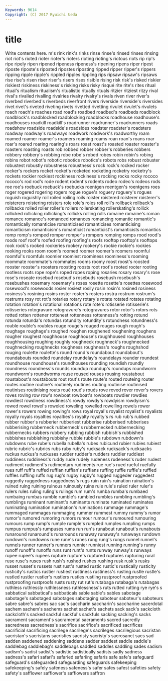 ```yaml
---
Keywords: 9614 
Copyright: (C) 2017 Ryuichi Ueda
---
```


# title

Write contents here.
m's rink rink's
rinks rinse rinse's rinsed rinses rinsing riot riot's rioted rioter
rioter's rioters rioting rioting's riotous riots rip rip's ripe ripely
ripen ripened ripeness ripeness's ripening ripens riper ripest riposte riposte's
riposted ripostes riposting ripped ripper ripper's rippers ripping ripple ripple's
rippled ripples rippling rips ripsaw ripsaw's ripsaws rise rise's risen
riser riser's risers rises risible rising risk risk's risked riskier
riskiest riskiness riskiness's risking risks risky risqué rite rite's rites
ritual ritual's ritualism ritualism's ritualistic ritually rituals ritzier ritziest ritzy
rival rival's rivalled rivalling rivalries rivalry rivalry's rivals riven river
river's riverbed riverbed's riverbeds riverfront rivers riverside riverside's riversides rivet
rivet's riveted riveting rivets rivetted rivetting rivulet rivulet's rivulets roach
roach's roaches road road's roadbed roadbed's roadbeds roadblock roadblock's roadblocked
roadblocking roadblocks roadhouse roadhouse's roadhouses roadkill roadkill's roadrunner roadrunner's roadrunners
roads roadshow roadside roadside's roadsides roadster roadster's roadsters roadway roadway's
roadways roadwork roadwork's roadworthy roam roamed roamer roamer's roamers roaming
roams roan roan's roans roar roar's roared roaring roaring's roars
roast roast's roasted roaster roaster's roasters roasting roasts rob robbed
robber robber's robberies robbers robbery robbery's robbing robe robe's robed
robes robin robin's robing robins robot robot's robotic robotics robotics's
robots robs robust robuster robustest robustly robustness robustness's rock rock's
rocked rocker rocker's rockers rocket rocket's rocketed rocketing rocketry rocketry's
rockets rockier rockiest rockiness rockiness's rocking rocks rocky rococo rococo's
rod rod's rode rodent rodent's rodents rodeo rodeo's rodeos rods
roe roe's roebuck roebuck's roebucks roentgen roentgen's roentgens roes roger
rogered rogering rogers rogue rogue's roguery roguery's rogues roguish roguishly
roil roiled roiling roils roister roistered roisterer roisterer's roisterers roistering
roisters role role's roles roll roll's rollback rollback's rollbacks rolled
roller roller's rollers rollerskating rollerskating's rollick rollicked rollicking rollicking's rollicks
rolling rolls romaine romaine's roman romance romance's romanced romances romancing
romantic romantic's romantically romanticise romanticised romanticises romanticising romanticism romanticism's romanticist
romanticist's romanticists romantics romp romp's romped romper romper's rompers romping
romps rood rood's roods roof roof's roofed roofing roofing's roofs
rooftop rooftop's rooftops rook rook's rooked rookeries rookery rookery's rookie
rookie's rookies rooking rooks room room's roomed roomer roomer's roomers
roomful roomful's roomfuls roomier roomiest roominess roominess's rooming roommate roommate's
roommates rooms roomy roost roost's roosted rooster rooster's roosters roosting
roosts root root's rooted rooter rooting rootless roots rope rope's
roped ropes roping rosaries rosary rosary's rose rose's roseate rosebud
rosebud's rosebuds rosebush rosebush's rosebushes rosemary rosemary's roses rosette rosette's
rosettes rosewood rosewood's rosewoods rosier rosiest rosily rosin rosin's rosined
rosiness rosiness's rosining rosins roster roster's rosters rostra rostrum rostrum's
rostrums rosy rot rot's rotaries rotary rotary's rotate rotated rotates
rotating rotation rotation's rotational rotations rote rote's rotisserie rotisserie's rotisseries
rotogravure rotogravure's rotogravures rotor rotor's rotors rots rotted rotten rottener
rottenest rottenness rottenness's rotting rotund rotunda rotunda's rotundas rotundity rotundity's
rotundness rotundness's rouble rouble's roubles rouge rouge's rouged rouges rough
rough's roughage roughage's roughed roughen roughened roughening roughens rougher roughest
roughhouse roughhouse's roughhoused roughhouses roughhousing roughing roughly roughneck roughneck's roughnecked
roughnecking roughnecks roughness roughness's roughs roughshod rouging roulette roulette's round
round's roundabout roundabout's roundabouts rounded roundelay roundelay's roundelays rounder roundest
roundhouse roundhouse's roundhouses rounding roundish roundly roundness roundness's rounds roundup
roundup's roundups roundworm roundworm's roundworms rouse roused rouses rousing roustabout
roustabout's roustabouts rout rout's route route's routed routeing router routes
routine routine's routinely routines routing routinise routinised routinises routinising routs
roué roué's roués rove roved rover rover's rovers roves roving
row row's rowboat rowboat's rowboats rowdier rowdies rowdiest rowdiness rowdiness's
rowdy rowdy's rowdyism rowdyism's rowed rowel rowel's roweled roweling rowelled
rowelling rowels rower rower's rowers rowing rowing's rows royal royal's
royalist royalist's royalists royally royals royalties royalties's royalty royalty's rs
rub rub's rubbed rubber rubber's rubberier rubberiest rubberise rubberised rubberises
rubberising rubberneck rubberneck's rubbernecked rubbernecking rubbernecks rubbers rubbery rubbing rubbish
rubbish's rubbished rubbishes rubbishing rubbishy rubble rubble's rubdown rubdown's rubdowns
rube rube's rubella rubella's rubes rubicund rubier rubies rubiest rubric
rubric's rubrics rubs ruby ruby's rucksack rucksack's rucksacks ruckus ruckus's
ruckuses rudder rudder's rudders ruddier ruddiest ruddiness ruddiness's ruddy rude
rudely rudeness rudeness's ruder rudest rudiment rudiment's rudimentary rudiments rue
rue's rued rueful ruefully rues ruff ruff's ruffed ruffian ruffian's
ruffians ruffing ruffle ruffle's ruffled ruffles ruffling ruffs rug rug's
rugby rugby's rugged ruggeder ruggedest ruggedly ruggedness ruggedness's rugs ruin
ruin's ruination ruination's ruined ruing ruining ruinous ruinously ruins rule
rule's ruled ruler ruler's rulers rules ruling ruling's rulings rum
rum's rumba rumba's rumbaed rumbaing rumbas rumble rumble's rumbled rumbles
rumbling rumbling's rumblings ruminant ruminant's ruminants ruminate ruminated ruminates ruminating
rumination rumination's ruminations rummage rummage's rummaged rummages rummaging rummer rummest
rummy rummy's rumor rumor's rumored rumoring rumors rumour rumour's rumoured
rumouring rumours rump rump's rumple rumple's rumpled rumples rumpling rumps
rumpus rumpus's rumpuses rums run run's runabout runabout's runabouts runaround
runaround's runarounds runaway runaway's runaways rundown rundown's rundowns rune rune's
runes rung rung's rungs runnel runnel's runnels runner runner's runners
runnier runniest running running's runny runoff runoff's runoffs runs runt
runt's runts runway runway's runways rupee rupee's rupees rupture rupture's
ruptured ruptures rupturing rural ruse ruse's ruses rush rush's rushed
rushes rushing rusk rusk's rusks russet russet's russets rust rust's
rusted rustic rustic's rustically rusticity rusticity's rustics rustier rustiest rustiness
rustiness's rusting rustle rustle's rustled rustler rustler's rustlers rustles rustling
rustproof rustproofed rustproofing rustproofs rusts rusty rut rut's rutabaga rutabaga's
rutabagas ruthless ruthlessly ruthlessness ruthlessness's ruts rutted rutting rye rye's
s sabbatical sabbatical's sabbaticals sable sable's sables sabotage sabotage's sabotaged
sabotages sabotaging saboteur saboteur's saboteurs sabre sabre's sabres sac sac's
saccharin saccharin's saccharine sacerdotal sachem sachem's sachems sachet sachet's sachets
sack sack's sackcloth sackcloth's sacked sackful sackful's sackfuls sacking sacking's
sacks sacrament sacrament's sacramental sacraments sacred sacredly sacredness sacredness's sacrifice
sacrifice's sacrificed sacrifices sacrificial sacrificing sacrilege sacrilege's sacrileges sacrilegious sacristan
sacristan's sacristans sacristies sacristy sacristy's sacrosanct sacs sad sadden saddened
saddening saddens sadder saddest saddle saddle's saddlebag saddlebag's saddlebags saddled
saddles saddling sades sadism sadism's sadist sadist's sadistic sadistically sadists
sadly sadness sadness's safari safari's safaried safariing safaris safe safe's
safeguard safeguard's safeguarded safeguarding safeguards safekeeping safekeeping's safely safeness safeness's
safer safes safest safeties safety safety's safflower safflower's safflowers saffron
